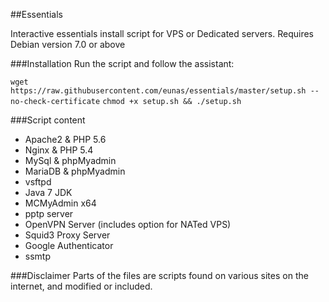 ##Essentials

Interactive essentials install script for VPS or Dedicated servers.
Requires Debian version 7.0 or above

###Installation
Run the script and follow the assistant:

`wget https://raw.githubusercontent.com/eunas/essentials/master/setup.sh --no-check-certificate`
`chmod +x setup.sh && ./setup.sh`

###Script content
* Apache2 & PHP 5.6
* Nginx & PHP 5.4
* MySql & phpMyadmin
* MariaDB & phpMyadmin
* vsftpd
* Java 7 JDK
* MCMyAdmin x64
* pptp server
* OpenVPN Server (includes option for NATed VPS)
* Squid3 Proxy Server
* Google Authenticator
* ssmtp

###Disclaimer
Parts of the files are scripts found on various sites on the internet, and modified or included.